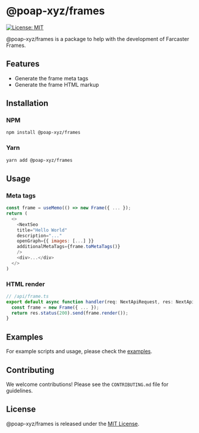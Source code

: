 # @poap-xyz/frames

[![License: MIT](https://img.shields.io/badge/License-MIT-green.svg)](https://opensource.org/licenses/MIT)

@poap-xyz/frames is a package to help with the development of Farcaster Frames.

## Features

- Generate the frame meta tags
- Generate the frame HTML markup

## Installation

### NPM

```bash
npm install @poap-xyz/frames
```

### Yarn

```bash
yarn add @poap-xyz/frames
```

## Usage

### Meta tags

```javascript
const frame = useMemo(() => new Frame({ ... });
return (
  <>
    <NextSeo
    title="Hello World"
    description="..."
    openGraph={{ images: [...] }}
    additionalMetaTags={frame.toMetaTags()}
    />
    <div>...</div>
  </>
)
```

### HTML render

```javascript
// /api/frame.ts
export default async function handler(req: NextApiRequest, res: NextApiResponse) {
  const frame = new Frame({ ... });
  return res.status(200).send(frame.render());
}
```

## Examples

For example scripts and usage, please check the [examples](https://github.com/poap-xyz/poap.js/tree/main/examples).

## Contributing

We welcome contributions! Please see the `CONTRIBUTING.md` file for guidelines.

## License

@poap-xyz/frames is released under the [MIT License](https://opensource.org/licenses/MIT).
